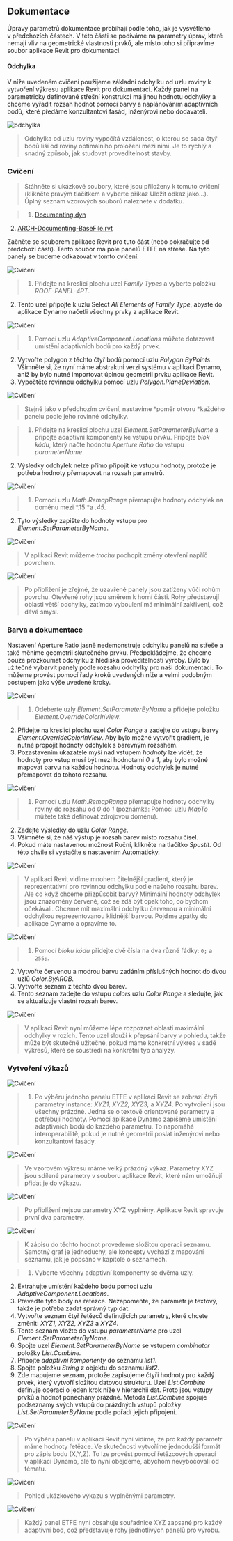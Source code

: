 

## Dokumentace

Úpravy parametrů dokumentace probíhají podle toho, jak je vysvětleno v předchozích částech. V této části se podíváme na parametry úprav, které nemají vliv na geometrické vlastnosti prvků, ale místo toho si připravíme soubor aplikace Revit pro dokumentaci.

#### Odchylka

V níže uvedeném cvičení použijeme základní odchylku od uzlu roviny k vytvoření výkresu aplikace Revit pro dokumentaci. Každý panel na parametricky definované střešní konstrukci má jinou hodnotu odchylky a chceme vyřadit rozsah hodnot pomocí barvy a naplánováním adaptivních bodů, které předáme konzultantovi fasád, inženýrovi nebo dodavateli.

![odchylka](images/8-6/deviation.jpg)

> Odchylka od uzlu roviny vypočítá vzdálenost, o kterou se sada čtyř bodů liší od roviny optimálního proložení mezi nimi. Je to rychlý a snadný způsob, jak studovat proveditelnost stavby.

### Cvičení

> Stáhněte si ukázkové soubory, které jsou přiloženy k tomuto cvičení (klikněte pravým tlačítkem a vyberte příkaz Uložit odkaz jako...). Úplný seznam vzorových souborů naleznete v dodatku.

> 1. [Documenting.dyn](datasets/8-6/Documenting.dyn)
2. [ARCH-Documenting-BaseFile.rvt](datasets/8-6/ARCH-Documenting-BaseFile.rvt)

Začněte se souborem aplikace Revit pro tuto část (nebo pokračujte od předchozí části). Tento soubor má pole panelů ETFE na střeše. Na tyto panely se budeme odkazovat v tomto cvičení.

![Cvičení](images/8-6/Exercise/17.jpg)

> 1. Přidejte na kreslicí plochu uzel *Family Types* a vyberte položku *ROOF-PANEL-4PT*.
2. Tento uzel připojte k uzlu Select *All Elements of Family Type*, abyste do aplikace Dynamo načetli všechny prvky z aplikace Revit.

![Cvičení](images/8-6/Exercise/16.jpg)

> 1. Pomocí uzlu *AdaptiveComponent.Locations* můžete dotazovat umístění adaptivních bodů pro každý prvek.
2. Vytvořte polygon z těchto čtyř bodů pomocí uzlu *Polygon.ByPoints*. Všimněte si, že nyní máme abstraktní verzi systému v aplikaci Dynamo, aniž by bylo nutné importovat úplnou geometrii prvku aplikace Revit.
3. Vypočtěte rovinnou odchylku pomocí uzlu *Polygon.PlaneDeviation*.

![Cvičení](images/8-6/Exercise/15.jpg)

> Stejně jako v předchozím cvičení, nastavíme *poměr otvoru *každého panelu podle jeho rovinné odchylky.

> 1. Přidejte na kreslicí plochu uzel *Element.SetParameterByName* a připojte adaptivní komponenty ke vstupu *prvku*. Připojte *blok kódu*, který načte hodnotu *Aperture Ratio* do vstupu *parameterName*.
2. Výsledky odchylek nelze přímo připojit ke vstupu hodnoty, protože je potřeba hodnoty přemapovat na rozsah parametrů.

![Cvičení](images/8-6/Exercise/14.jpg)

> 1. Pomocí uzlu *Math.RemapRange* přemapujte hodnoty odchylek na doménu mezi *.15 *a *.45*.
2. Tyto výsledky zapište do hodnoty vstupu pro *Element.SetParameterByName*.

![Cvičení](images/8-6/Exercise/13.jpg)

> V aplikaci Revit můžeme *trochu* pochopit změny otevření napříč povrchem.

![Cvičení](images/8-6/Exercise/13a.jpg)

> Po přiblížení je zřejmé, že uzavřené panely jsou zatíženy vůči rohům povrchu. Otevřené rohy jsou směrem k horní části. Rohy představují oblasti větší odchylky, zatímco vyboulení má minimální zakřivení, což dává smysl.

### Barva a dokumentace

Nastavení Aperture Ratio jasně nedemonstruje odchylku panelů na střeše a také měníme geometrii skutečného prvku. Předpokládejme, že chceme pouze prozkoumat odchylku z hlediska proveditelnosti výroby. Bylo by užitečné vybarvit panely podle rozsahu odchylky pro naši dokumentaci. To můžeme provést pomocí řady kroků uvedených níže a velmi podobným postupem jako výše uvedené kroky.

![Cvičení](images/8-6/Exercise/11.jpg)

> 1. Odeberte uzly *Element.SetParameterByName* a přidejte položku *Element.OverrideColorInView*.
2. Přidejte na kreslicí plochu uzel *Color Range* a zadejte do vstupu barvy *Element.OverrideColorInView*. Aby bylo možné vytvořit gradient, je nutné propojit hodnoty odchylek s barevným rozsahem.
3. Pozastavením ukazatele myši nad vstupem *hodnoty* lze vidět, že hodnoty pro vstup musí být mezi hodnotami *0* a *1*, aby bylo možné mapovat barvu na každou hodnotu. Hodnoty odchylek je nutné přemapovat do tohoto rozsahu.

![Cvičení](images/8-6/Exercise/10.jpg)

> 1. Pomocí uzlu *Math.RemapRange* přemapujte hodnoty odchylky roviny do rozsahu od *0* do *1* (poznámka: Pomocí uzlu *MapTo* můžete také definovat zdrojovou doménu).
2. Zadejte výsledky do uzlu *Color Range*.
3. Všimněte si, že náš výstup je rozsah barev místo rozsahu čísel.
4. Pokud máte nastavenou možnost Ruční, klikněte na tlačítko *Spustit*. Od této chvíle si vystačíte s nastavením Automaticky.

![Cvičení](images/8-6/Exercise/09.jpg)

> V aplikaci Revit vidíme mnohem čitelnější gradient, který je reprezentativní pro rovinnou odchylku podle našeho rozsahu barev. Ale co když chceme přizpůsobit barvy? Minimální hodnoty odchylek jsou znázorněny červeně, což se zdá být opak toho, co bychom očekávali. Chceme mít maximální odchylku červenou a minimální odchylkou reprezentovanou klidnější barvou. Pojďme zpátky do aplikace Dynamo a opravíme to.

![Cvičení](images/8-6/Exercise/08.jpg)

> 1. Pomocí *bloku kódu* přidejte dvě čísla na dva různé řádky: ```0;``` a ```255;```.
2. Vytvořte červenou a modrou barvu zadáním příslušných hodnot do dvou uzlů *Color.ByARGB*.
3. Vytvořte seznam z těchto dvou barev.
4. Tento seznam zadejte do vstupu *colors* uzlu *Color Range* a sledujte, jak se aktualizuje vlastní rozsah barev.

![Cvičení](images/8-6/Exercise/07.jpg)

> V aplikaci Revit nyní můžeme lépe rozpoznat oblasti maximální odchylky v rozích. Tento uzel slouží k přepsání barvy v pohledu, takže může být skutečně užitečné, pokud máme konkrétní výkres v sadě výkresů, které se soustředí na konkrétní typ analýzy.

### Vytvoření výkazů

![Cvičení](images/8-6/Exercise/06.jpg)

> 1. Po výběru jednoho panelu ETFE v aplikaci Revit se zobrazí čtyři parametry instance: *XYZ1, XYZ2, XYZ3,* a *XYZ4*. Po vytvoření jsou všechny prázdné. Jedná se o textově orientované parametry a potřebují hodnoty. Pomocí aplikace Dynamo zapíšeme umístění adaptivních bodů do každého parametru. To napomáhá interoperabilitě, pokud je nutné geometrii poslat inženýrovi nebo konzultantovi fasády.

![Cvičení](images/8-6/Exercise/03.jpg)

> Ve vzorovém výkresu máme velký prázdný výkaz. Parametry XYZ jsou sdílené parametry v souboru aplikace Revit, které nám umožňují přidat je do výkazu.

![Cvičení](images/8-6/Exercise/02.jpg)

> Po přiblížení nejsou parametry XYZ vyplněny. Aplikace Revit spravuje první dva parametry.

![Cvičení](images/8-6/Exercise/05.jpg)

> K zápisu do těchto hodnot provedeme složitou operaci seznamu. Samotný graf je jednoduchý, ale koncepty vychází z mapování seznamu, jak je popsáno v kapitole o seznamech.

> 1. Vyberte všechny adaptivní komponenty se dvěma uzly.
2. Extrahujte umístění každého bodu pomocí uzlu *AdaptiveComponent.Locations*.
3. Převeďte tyto body na řetězce. Nezapomeňte, že parametr je textový, takže je potřeba zadat správný typ dat.
4. Vytvořte seznam čtyř řetězců definujících parametry, které chcete změnit: *XYZ1, XYZ2, XYZ3* a *XYZ4*.
5. Tento seznam vložte do vstupu *parameterName* pro uzel *Element.SetParameterByName*.
6. Spojte uzel *Element.SetParameterByName* se vstupem *combinator* položky *List.Combine.*
7. Připojte *adaptivní komponenty* do seznamu *list1*.
8. Spojte položku *String* z objektu do seznamu *list2*.
9. Zde mapujeme seznam, protože zapisujeme čtyři hodnoty pro každý prvek, který vytvoří složitou datovou strukturu. Uzel *List.Combine* definuje operaci o jeden krok níže v hierarchii dat. Proto jsou vstupy prvků a hodnot ponechány prázdné. Metoda *List.Combine* spojuje podseznamy svých vstupů do prázdných vstupů položky *List.SetParameterByName* podle pořadí jejich připojení.

![Cvičení](images/8-6/Exercise/04.jpg)

> Po výběru panelu v aplikaci Revit nyní vidíme, že pro každý parametr máme hodnoty řetězce. Ve skutečnosti vytvoříme jednodušší formát pro zápis bodu (X,Y,Z). To lze provést pomocí řetězcových operací v aplikaci Dynamo, ale to nyní obejdeme, abychom nevybočovali od tématu.

![Cvičení](images/8-6/Exercise/01.jpg)

> Pohled ukázkového výkazu s vyplněnými parametry.

![Cvičení](images/8-6/Exercise/00.jpg)

> Každý panel ETFE nyní obsahuje souřadnice XYZ zapsané pro každý adaptivní bod, což představuje rohy jednotlivých panelů pro výrobu.

